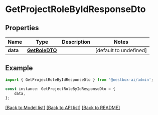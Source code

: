 # GetProjectRoleByIdResponseDto


## Properties

Name | Type | Description | Notes
------------ | ------------- | ------------- | -------------
**data** | [**GetRoleDTO**](GetRoleDTO.md) |  | [default to undefined]

## Example

```typescript
import { GetProjectRoleByIdResponseDto } from '@nestbox-ai/admin';

const instance: GetProjectRoleByIdResponseDto = {
    data,
};
```

[[Back to Model list]](../README.md#documentation-for-models) [[Back to API list]](../README.md#documentation-for-api-endpoints) [[Back to README]](../README.md)
